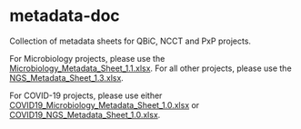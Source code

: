 # metadata-doc
Collection of metadata sheets for QBiC, NCCT and PxP projects.

For Microbiology projects, please use the [Microbiology_Metadata_Sheet_1.1.xlsx](https://github.com/qbicsoftware/metadata-doc/blob/master/Microbiology_Metadata_Sheet_1.1.xlsx).
For all other projects, please use the [NGS_Metadata_Sheet_1.3.xlsx](https://github.com/qbicsoftware/metadata-doc/blob/master/NGS_Metadata_Sheet_1.3.xlsx).


For COVID-19 projects, please use either [COVID19_Microbiology_Metadata_Sheet_1.0.xlsx](https://github.com/qbicsoftware/metadata-doc/blob/master/COVID19/COVID19_Microbiology_Metadata_Sheet_1.0.xlsx) or [COVID19_NGS_Metadata_Sheet_1.0.xlsx](https://github.com/qbicsoftware/metadata-doc/blob/master/COVID19/COVID19_NGS_Metadata_Sheet_1.0.xlsx).